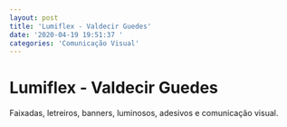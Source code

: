 ```yaml
---
layout: post
title: 'Lumiflex - Valdecir Guedes'
date: '2020-04-19 19:51:37 '
categories: 'Comunicação Visual'
---
```


# Lumiflex - Valdecir Guedes

Faixadas, letreiros, banners, luminosos, adesivos e comunicação visual.

